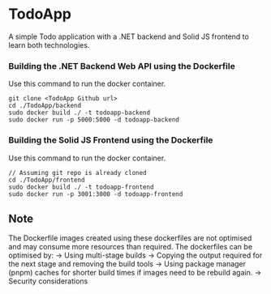 # TodoApp

A simple Todo application with a .NET backend and Solid JS frontend to learn both technologies.

### Building the .NET Backend Web API using the Dockerfile

Use this command to run the docker container.

```
git clone <TodoApp Github url>
cd ./TodoApp/backend
sudo docker build ./ -t todoapp-backend
sudo docker run -p 5000:5000 -d todoapp-backend
```

### Building the Solid JS Frontend using the Dockerfile

Use this command to run the docker container.

```
// Assuming git repo is already cloned
cd ./TodoApp/frontend
sudo docker build ./ -t todoapp-frontend
sudo docker run -p 3001:3000 -d todoapp-frontend
```

## Note

The Dockerfile images created using these dockerfiles are not optimised and may consume more resources than required. The dockerfiles can be optimised by:
-> Using multi-stage builds
-> Copying the output required for the next stage and removing the build tools
-> Using package manager (pnpm) caches for shorter build times if images need to be rebuild again.
-> Security considerations

